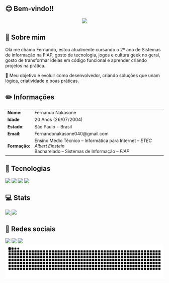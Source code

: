 ## 😊 Bem-vindo!! 
<p align="center" dir="auto">
<img  src="https://i.imgur.com/v889qLQ.gif">
</p>

## 📝 Sobre mim

<p>Olá me chamo Fernando, estou atualmente cursando o 2º ano de Sistemas de informação na FIAP, gosto de tecnologia, jogos e cultura geek no geral, gosto de transformar ideias em código funcional e aprender criando projetos na prática.</p>
<p>🎯 Meu objetivo é evoluir como desenvolvedor, criando soluções que unam lógica, criatividade e boas práticas.</p>

## ✏️ Informações

<div align="left">
<table>
  <tr>
    <td><strong>Nome:</strong></td> 
    <td>Fernando Nakasone</td>
  </tr>
  <tr>
    <td><strong>Idade</strong></td>
    <td>20 Anos (26/07/2004)</td>
  </tr>
  <tr>
    <td><strong>Estado:</strong></td> 
    <td>São Paulo - Brasil</td>
  </tr>
  <tr>
    <td><strong>Email:</strong></td>
    <td>Fernandonakasone040@gmail.com</td>
  </tr>
  <tr>
    <td><strong>Formação:</strong></td>
    <td>
      Ensino Médio Técnico – Informática para Internet – <em>ETEC Albert Einstein</em><br>
      Bacharelado – Sistemas de Informação – <em>FIAP</em>
    </td>
  </tr>
</table>
</div>

##

## 🚀 Tecnologias
<div>
<img height="50cm" src="https://cdn.jsdelivr.net/gh/devicons/devicon@latest/icons/html5/html5-original.svg"/>
<img height="50cm" src="https://cdn.jsdelivr.net/gh/devicons/devicon@latest/icons/javascript/javascript-original.svg"/>
<img height="50cm" src="https://cdn.jsdelivr.net/gh/devicons/devicon@latest/icons/css3/css3-original.svg"/>   
<img height="50cm" src="https://cdn.jsdelivr.net/gh/devicons/devicon@latest/icons/java/java-original.svg"/> 
</div>      

## 💻 Stats
<div align="left">  
  <a href="https://github.com/FernandoNakasone">
  <img height="180em" src="https://github-readme-stats.vercel.app/api?username=FernandoNakasone&show_icons=true&theme=radical&include_all_commits=true&count_private=false&cache_seconds=21600"/>
  <img height="180em" src="https://github-readme-stats.vercel.app/api/top-langs/?username=FernandoNakasone&hide_progress=false&theme=radical&cache_seconds=21600"/>
  </a>
</div>

## 📲 Redes sociais

<div align="left">
  <a href="mailto:fernandonakasone040@gmail.com" target="_blank"><img src="https://img.shields.io/badge/Gmail-D14836?style=for-the-badge&logo=gmail&logoColor=white"></a>
  <a href="https://www.linkedin.com/in/fernando-nakasone-22a659250/" target="_blank"><img src="https://img.shields.io/badge/LinkedIn-0077B5?style=for-the-badge&logo=linkedin&logoColor=white"></a>
  <a href="https://www.instagram.com/fernando_nakasone/" target="_blank"><img src="https://img.shields.io/badge/Instagram-E4405F?style=for-the-badge&logo=instagram&logoColor=white"></a>
</div>

<picture>
  <source media="(prefers-color-scheme: dark)" srcset="https://raw.githubusercontent.com/FernandoNakasone/FernandoNakasone/output/github-contribution-grid-snake-dark.svg">
  <source media="(prefers-color-scheme: light)" srcset="https://raw.githubusercontent.com/FernandoNakasone/FernandoNakasone/output/github-contribution-grid-snake.svg">
  <img alt="github contribution grid snake animation" src="https://raw.githubusercontent.com/FernandoNakasone/FernandoNakasone/output/github-contribution-grid-snake.svg">
</picture>
